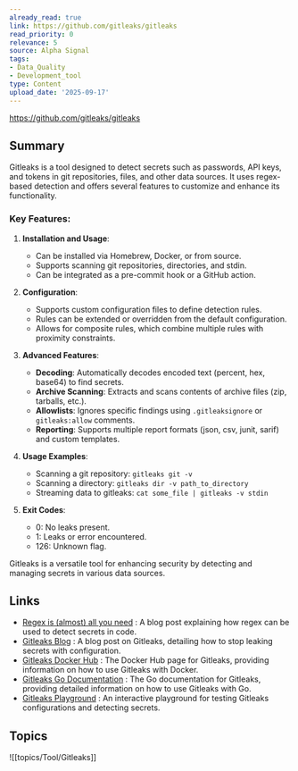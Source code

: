 ```yaml
---
already_read: true
link: https://github.com/gitleaks/gitleaks
read_priority: 0
relevance: 5
source: Alpha Signal
tags:
- Data_Quality
- Development_tool
type: Content
upload_date: '2025-09-17'
---
```


https://github.com/gitleaks/gitleaks
## Summary

Gitleaks is a tool designed to detect secrets such as passwords, API keys, and tokens in git repositories, files, and other data sources. It uses regex-based detection and offers several features to customize and enhance its functionality.

### Key Features:
1. **Installation and Usage**:
   - Can be installed via Homebrew, Docker, or from source.
   - Supports scanning git repositories, directories, and stdin.
   - Can be integrated as a pre-commit hook or a GitHub action.

2. **Configuration**:
   - Supports custom configuration files to define detection rules.
   - Rules can be extended or overridden from the default configuration.
   - Allows for composite rules, which combine multiple rules with proximity constraints.

3. **Advanced Features**:
   - **Decoding**: Automatically decodes encoded text (percent, hex, base64) to find secrets.
   - **Archive Scanning**: Extracts and scans contents of archive files (zip, tarballs, etc.).
   - **Allowlists**: Ignores specific findings using `.gitleaksignore` or `gitleaks:allow` comments.
   - **Reporting**: Supports multiple report formats (json, csv, junit, sarif) and custom templates.

4. **Usage Examples**:
   - Scanning a git repository: `gitleaks git -v`
   - Scanning a directory: `gitleaks dir -v path_to_directory`
   - Streaming data to gitleaks: `cat some_file | gitleaks -v stdin`

5. **Exit Codes**:
   - 0: No leaks present.
   - 1: Leaks or error encountered.
   - 126: Unknown flag.

Gitleaks is a versatile tool for enhancing security by detecting and managing secrets in various data sources.
## Links

- [Regex is (almost) all you need](https://lookingatcomputer.substack.com/p/regex-is-almost-all-you-need) : A blog post explaining how regex can be used to detect secrets in code.
- [Gitleaks Blog](https://blog.gitleaks.io/stop-leaking-secrets-configuration-2-3-aeed293b1fbf) : A blog post on Gitleaks, detailing how to stop leaking secrets with configuration.
- [Gitleaks Docker Hub](https://hub.docker.com/r/zricethezav/gitleaks) : The Docker Hub page for Gitleaks, providing information on how to use Gitleaks with Docker.
- [Gitleaks Go Documentation](https://pkg.go.dev/github.com/zricethezav/gitleaks/v8) : The Go documentation for Gitleaks, providing detailed information on how to use Gitleaks with Go.
- [Gitleaks Playground](https://gitleaks.io/playground) : An interactive playground for testing Gitleaks configurations and detecting secrets.

## Topics

![[topics/Tool/Gitleaks]]